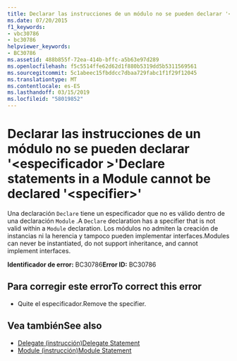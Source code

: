 ```yaml
---
title: Declarar las instrucciones de un módulo no se pueden declarar '<specifier>'
ms.date: 07/20/2015
f1_keywords:
- vbc30786
- bc30786
helpviewer_keywords:
- BC30786
ms.assetid: 488b855f-72ea-414b-bffc-a5b63e97d289
ms.openlocfilehash: f5c5514ffe62d62d1f880b5319dd5b5311569561
ms.sourcegitcommit: 5c1abeec15fbddcc7dbaa729fabc1f1f29f12045
ms.translationtype: MT
ms.contentlocale: es-ES
ms.lasthandoff: 03/15/2019
ms.locfileid: "58019852"
---
```

# <a name="declare-statements-in-a-module-cannot-be-declared-specifier"></a><span data-ttu-id="8d86b-102">Declarar las instrucciones de un módulo no se pueden declarar '\<especificador >'</span><span class="sxs-lookup"><span data-stu-id="8d86b-102">Declare statements in a Module cannot be declared '\<specifier>'</span></span>
<span data-ttu-id="8d86b-103">Una declaración `Declare` tiene un especificador que no es válido dentro de una declaración `Module` .</span><span class="sxs-lookup"><span data-stu-id="8d86b-103">A `Declare` declaration has a specifier that is not valid within a `Module` declaration.</span></span> <span data-ttu-id="8d86b-104">Los módulos no admiten la creación de instancias ni la herencia y tampoco pueden implementar interfaces.</span><span class="sxs-lookup"><span data-stu-id="8d86b-104">Modules can never be instantiated, do not support inheritance, and cannot implement interfaces.</span></span>  
  
 <span data-ttu-id="8d86b-105">**Identificador de error:** BC30786</span><span class="sxs-lookup"><span data-stu-id="8d86b-105">**Error ID:** BC30786</span></span>  
  
## <a name="to-correct-this-error"></a><span data-ttu-id="8d86b-106">Para corregir este error</span><span class="sxs-lookup"><span data-stu-id="8d86b-106">To correct this error</span></span>  
  
-   <span data-ttu-id="8d86b-107">Quite el especificador.</span><span class="sxs-lookup"><span data-stu-id="8d86b-107">Remove the specifier.</span></span>  
  
## <a name="see-also"></a><span data-ttu-id="8d86b-108">Vea también</span><span class="sxs-lookup"><span data-stu-id="8d86b-108">See also</span></span>

- [<span data-ttu-id="8d86b-109">Delegate (instrucción)</span><span class="sxs-lookup"><span data-stu-id="8d86b-109">Delegate Statement</span></span>](../../visual-basic/language-reference/statements/delegate-statement.md)
- [<span data-ttu-id="8d86b-110">Module (instrucción)</span><span class="sxs-lookup"><span data-stu-id="8d86b-110">Module Statement</span></span>](../../visual-basic/language-reference/statements/module-statement.md)
